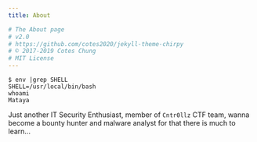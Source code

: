 ```yaml
---
title: About

# The About page
# v2.0
# https://github.com/cotes2020/jekyll-theme-chirpy
# © 2017-2019 Cotes Chung
# MIT License
---
```

```terminal
$ env |grep SHELL
SHELL=/usr/local/bin/bash
whoami
Mataya 
```
Just another IT Security Enthusiast, member of `Cntr0llz` CTF team, wanna become a bounty hunter and malware analyst for that there is much to learn...
